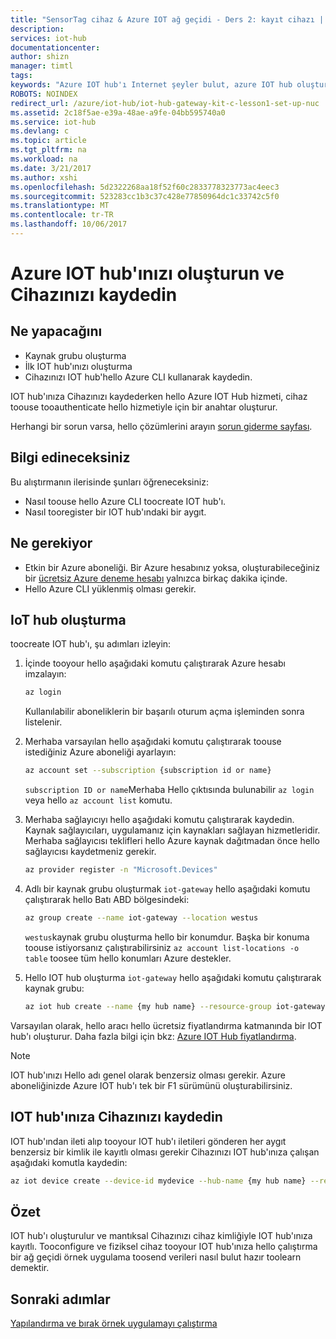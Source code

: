 ```yaml
---
title: "SensorTag cihaz & Azure IOT ağ geçidi - Ders 2: kayıt cihazı | Microsoft Docs"
description: 
services: iot-hub
documentationcenter: 
author: shizn
manager: timtl
tags: 
keywords: "Azure IOT hub'ı Internet şeyler bulut, azure IOT hub oluşturma aygıt, tı sensortag, tı Boşalt"
ROBOTS: NOINDEX
redirect_url: /azure/iot-hub/iot-hub-gateway-kit-c-lesson1-set-up-nuc
ms.assetid: 2c18f5ae-e39a-48ae-a9fe-04bb595740a0
ms.service: iot-hub
ms.devlang: c
ms.topic: article
ms.tgt_pltfrm: na
ms.workload: na
ms.date: 3/21/2017
ms.author: xshi
ms.openlocfilehash: 5d2322268aa18f52f60c2833778323773ac4eec3
ms.sourcegitcommit: 523283cc1b3c37c428e77850964dc1c33742c5f0
ms.translationtype: MT
ms.contentlocale: tr-TR
ms.lasthandoff: 10/06/2017
---
```

# <a name="create-your-azure-iot-hub-and-register-your-device"></a>Azure IOT hub'ınızı oluşturun ve Cihazınızı kaydedin

## <a name="what-you-will-do"></a>Ne yapacağını

- Kaynak grubu oluşturma
- İlk IOT hub'ınızı oluşturma
- Cihazınızı IOT hub'hello Azure CLI kullanarak kaydedin. 

IOT hub'ınıza Cihazınızı kaydederken hello Azure IOT Hub hizmeti, cihaz toouse tooauthenticate hello hizmetiyle için bir anahtar oluşturur. 

Herhangi bir sorun varsa, hello çözümlerini arayın [sorun giderme sayfası](iot-hub-gateway-kit-c-troubleshooting.md).

## <a name="what-you-will-learn"></a>Bilgi edineceksiniz

Bu alıştırmanın ilerisinde şunları öğreneceksiniz:

- Nasıl toouse hello Azure CLI toocreate IOT hub'ı.
- Nasıl tooregister bir IOT hub'ındaki bir aygıt.

## <a name="what-you-need"></a>Ne gerekiyor

- Etkin bir Azure aboneliği. Bir Azure hesabınız yoksa, oluşturabileceğiniz bir [ücretsiz Azure deneme hesabı](http://azure.microsoft.com/pricing/free-trial/) yalnızca birkaç dakika içinde.
- Hello Azure CLI yüklenmiş olması gerekir.

## <a name="create-an-iot-hub"></a>IoT hub oluşturma

toocreate IOT hub'ı, şu adımları izleyin:

1. İçinde tooyour hello aşağıdaki komutu çalıştırarak Azure hesabı imzalayın:

   ```bash
   az login
   ```

   Kullanılabilir aboneliklerin bir başarılı oturum açma işleminden sonra listelenir.

2. Merhaba varsayılan hello aşağıdaki komutu çalıştırarak toouse istediğiniz Azure aboneliği ayarlayın:

   ```bash
   az account set --subscription {subscription id or name}
   ```

   `subscription ID or name`Merhaba Hello çıktısında bulunabilir `az login` veya hello `az account list` komutu.

3. Merhaba sağlayıcıyı hello aşağıdaki komutu çalıştırarak kaydedin. Kaynak sağlayıcıları, uygulamanız için kaynakları sağlayan hizmetleridir. Merhaba sağlayıcısı teklifleri hello Azure kaynak dağıtmadan önce hello sağlayıcısı kaydetmeniz gerekir.

   ```bash
   az provider register -n "Microsoft.Devices"
   ```

4. Adlı bir kaynak grubu oluşturmak `iot-gateway` hello aşağıdaki komutu çalıştırarak hello Batı ABD bölgesindeki:

   ```bash
   az group create --name iot-gateway --location westus
   ```
   
   `westus`kaynak grubu oluşturma hello bir konumdur. Başka bir konuma toouse istiyorsanız çalıştırabilirsiniz `az account list-locations -o table` toosee tüm hello konumları Azure destekler.

5. Hello IOT hub oluşturma `iot-gateway` hello aşağıdaki komutu çalıştırarak kaynak grubu:

   ```bash
   az iot hub create --name {my hub name} --resource-group iot-gateway
   ```

Varsayılan olarak, hello aracı hello ücretsiz fiyatlandırma katmanında bir IOT hub'ı oluşturur. Daha fazla bilgi için bkz: [Azure IOT Hub fiyatlandırma](https://azure.microsoft.com/pricing/details/iot-hub/).

> [!NOTE]
> IOT hub'ınızı Hello adı genel olarak benzersiz olması gerekir. Azure aboneliğinizde Azure IOT hub'ı tek bir F1 sürümünü oluşturabilirsiniz.

## <a name="register-your-device-in-your-iot-hub"></a>IOT hub'ınıza Cihazınızı kaydedin

IOT hub'ından ileti alıp tooyour IOT hub'ı iletileri gönderen her aygıt benzersiz bir kimlik ile kayıtlı olması gerekir
Cihazınızı IOT hub'ınıza çalışan aşağıdaki komutla kaydedin:

```bash
az iot device create --device-id mydevice --hub-name {my hub name} --resource-group iot-gateway
```

## <a name="summary"></a>Özet

IOT hub'ı oluşturulur ve mantıksal Cihazınızı cihaz kimliğiyle IOT hub'ınıza kayıtlı. Tooconfigure ve fiziksel cihaz tooyour IOT hub'ınıza hello çalıştırma bir ağ geçidi örnek uygulama toosend verileri nasıl bulut hazır toolearn demektir.

## <a name="next-steps"></a>Sonraki adımlar
[Yapılandırma ve bırak örnek uygulamayı çalıştırma](iot-hub-gateway-kit-c-lesson3-configure-ble-app.md)